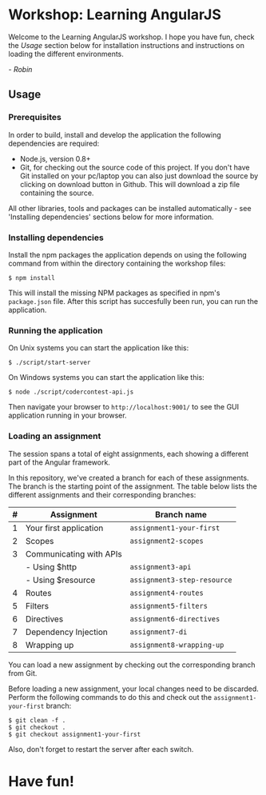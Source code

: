 # Workshop: Learning AngularJS

Welcome to the Learning AngularJS workshop. I hope you have fun, check the
*Usage* section below for installation instructions and instructions on loading
the different environments.

*- Robin*

## Usage

### Prerequisites

In order to build, install and develop the application the following
dependencies are required:

* Node.js, version 0.8+
* Git, for checking out the source code of this project. If you don't have Git
  installed on your pc/laptop you can also just download the source by clicking
  on download button in Github. This will download a zip file containing the
  source.

All other libraries, tools and packages can be installed automatically - see
'Installing dependencies' sections below for more information.

### Installing dependencies

Install the npm packages the application depends on using the following command
from within the directory containing the workshop files:

```
$ npm install
```

This will install the missing NPM packages as specified in npm's `package.json`
file. After this script has succesfully been run, you can run the application.

### Running the application

On Unix systems you can start the application like this:

```
$ ./script/start-server
```

On Windows systems you can start the application like this:

```
$ node ./script/codercontest-api.js
```

Then navigate your browser to `http://localhost:9001/` to see the GUI
application running in your browser.

### Loading an assignment

The session spans a total of eight assignments, each showing a different part of
the Angular framework.

In this repository, we've created a branch for each of these assignments. The
branch is the starting point of the assignment. The table below lists the
different assignments and their corresponding branches:

| # | Assignment                | Branch name                 |
|---| ------------------------- | --------------------------- |
| 1 | Your first application    | `assignment1-your-first`    |
| 2 | Scopes                    | `assignment2-scopes`        |
| 3 | Communicating with APIs   |                             |
|   | - Using $http             | `assignment3-api`           |
|   | - Using $resource         | `assignment3-step-resource` |
| 4 | Routes                    | `assignment4-routes`        |
| 5 | Filters                   | `assignment5-filters`       |
| 6 | Directives                | `assignment6-directives`    |
| 7 | Dependency Injection      | `assignment7-di`            |
| 8 | Wrapping up               | `assignment8-wrapping-up`   |

You can load a new assignment by checking out the corresponding branch from Git.

Before loading a new assignment, your local changes need to be discarded.
Perform the following commands to do this and check out the
`assignment1-your-first` branch:

```
$ git clean -f .
$ git checkout .
$ git checkout assignment1-your-first
```

Also, don't forget to restart the server after each switch.

# Have fun!

